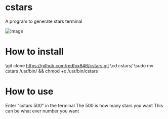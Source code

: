 # cstars
A program to generate stars terminal

![image](https://user-images.githubusercontent.com/86576836/152907509-115b66f1-0f17-4b9d-8244-8e7bde2ec71a.png)

# How to install
\\git clone https://github.com/redfox846/cstars.git
\\cd cstars/
\\sudo mv cstars /usr/bin/ && chmod +x /usr/bin/cstars

# How to use
Enter "cstars 500" in the terminal
The 500 is how many stars you want
This can be what ever number you want
